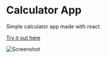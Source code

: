 # Calculator App

Simple calculator app made with react.

[Try it out here](https://basic-calculator-reactjs.herokuapp.com/)


![Screenshot](https://i.ibb.co/MVcvtp7/Calculator.png)
